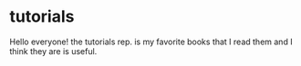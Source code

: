 # tutorials
Hello everyone!
the tutorials rep. is my favorite books that I read them and I think they are is useful.
